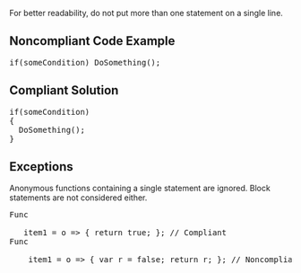 For better readability, do not put more than one statement on a single line.

## Noncompliant Code Example

<pre>
if(someCondition) DoSomething();
</pre>

## Compliant Solution

<pre>
if(someCondition)
{
  DoSomething();
}
</pre>

## Exceptions

Anonymous functions containing a single statement are ignored. Block statements are not considered either.

<pre>
Func
 <object, bool>
   item1 = o =&gt; { return true; }; // Compliant
Func
  <object, bool>
    item1 = o =&gt; { var r = false; return r; }; // Noncompliant 
  </object,>
 </object,></pre>